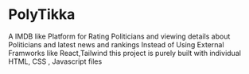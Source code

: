 # PolyTikka

A IMDB like Platform for Rating Politicians and viewing details about Politicians and latest news and rankings 
Instead of Using External Framworks like React,Tailwind this project is purely built with individual HTML, CSS , Javascript files
